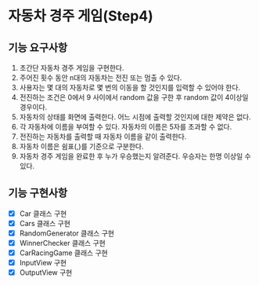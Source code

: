 # 자동차 경주 게임(Step4)

## 기능 요구사항
1. 초간단 자동차 경주 게임을 구현한다.
2. 주어진 횟수 동안 n대의 자동차는 전진 또는 멈출 수 있다.
3. 사용자는 몇 대의 자동차로 몇 번의 이동을 할 것인지를 입력할 수 있어야 한다.
4. 전진하는 조건은 0에서 9 사이에서 random 값을 구한 후 random 값이 4이상일 경우이다.
5. 자동차의 상태를 화면에 출력한다. 어느 시점에 출력할 것인지에 대한 제약은 없다.
6. 각 자동차에 이름을 부여할 수 있다. 자동차의 이름은 5자를 초과할 수 없다.
7. 전진하는 자동차를 출력할 때 자동차 이름을 같이 출력한다.
8. 자동차 이름은 쉼표(,)를 기준으로 구분한다.
9. 자동차 경주 게임을 완료한 후 누가 우승했는지 알려준다. 우승자는 한명 이상일 수 있다.

## 기능 구현사항
- [X] Car 클래스 구현
- [X] Cars 클래스 구현
- [X] RandomGenerator 클래스 구현
- [X] WinnerChecker 클래스 구현
- [X] CarRacingGame 클래스 구현
- [X] InputView 구현
- [X] OutputView 구현